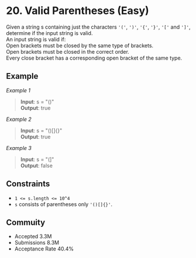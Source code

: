 # 20. Valid Parentheses (Easy)
Given a string s containing just the characters `'('`, `')'`, `'{'`, `'}'`, `'['` and `']'`, determine if the input string is valid.\
An input string is valid if:\
Open brackets must be closed by the same type of brackets.\
Open brackets must be closed in the correct order.\
Every close bracket has a corresponding open bracket of the same type.


## Example
*Example 1*

> **Input**: s = "()"\
> **Output**: true

*Example 2*

> **Input**: s = "()[]{}"\
> **Output**: true

*Example 3*

> **Input**: s = "(]"\
> **Output**: false


## Constraints
* `1 <= s.length <= 10^4`
* `s` consists of parentheses only `'()[]{}'`.


## Commuity
* Accepted 3.3M
* Submissions 8.3M
* Acceptance Rate 40.4%